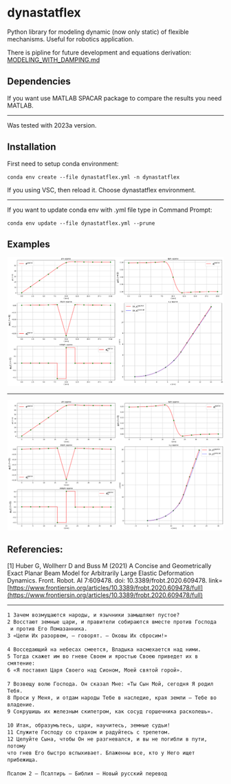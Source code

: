 # dynastatflex
Python library for modeling dynamic (now only static) of flexible mechanisms. Useful for robotics application.

There is pipline for future development and equations derivation: [MODELING_WITH_DAMPING.md](logsec/MODELING_WITH_DAMPING.md)

## Dependencies
If you want use MATLAB SPACAR package to compare the results you need MATLAB. 
- - - -
Was tested with 2023a version.

## Installation
First need to setup conda environment:
```
conda env create --file dynastatflex.yml -n dynastatflex
```
If you using VSC, then reload it. Choose dynastatflex environment.
- - - - 
If you want to update conda env with .yml file type in Command Prompt:
```
conda env update --file dynastatflex.yml --prune
```
## Examples
![alt text](images/momentcenterbeam_SPACARmatch.png)
- - - -
![alt text](images/momentcenterbeam_SPACARmatch2.png)

## Referencies:
[1] Huber G, Wollherr D and Buss M (2021) A Concise and Geometrically Exact Planar Beam Model for Arbitrarily Large Elastic Deformation Dynamics. Front. Robot. AI 7:609478. doi: 10.3389/frobt.2020.609478. link=[https://www.frontiersin.org/articles/10.3389/frobt.2020.609478/full](https://www.frontiersin.org/articles/10.3389/frobt.2020.609478/full)
- - - -
```
1 Зачем возмущаются народы, и язычники замышляют пустое?
2 Восстают земные цари, и правители собираются вместе против Господа
 и против Его Помазанника.
3 «Цепи Их разорвем, — говорят. — Оковы Их сбросим!»

4 Восседающий на небесах смеется, Владыка насмехается над ними.
5 Тогда скажет им во гневе Своем и яростью Своею приведет их в смятение:
6 «Я поставил Царя Своего над Сионом, Моей святой горой».

7 Возвещу волю Господа. Он сказал Мне: «Ты Сын Мой, сегодня Я родил Тебя.
8 Проси у Меня, и отдам народы Тебе в наследие, края земли — Тебе во владение.
9 Сокрушишь их железным скипетром, как сосуд горшечника расколешь».

10 Итак, образумьтесь, цари, научитесь, земные судьи!
11 Служите Господу со страхом и радуйтесь с трепетом.
12 Целуйте Сына, чтобы Он не разгневался, и вы не погибли в пути, потому
что гнев Его быстро вспыхивает. Блаженны все, кто у Него ищет прибежища.

Псалом 2 — Псалтирь — Библия — Новый русский перевод
```











